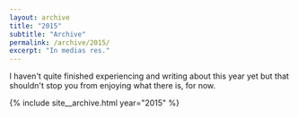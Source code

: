 ```yaml
---
layout: archive
title: "2015"
subtitle: "Archive"
permalink: /archive/2015/
excerpt: "In medias res."
---
```

I haven't quite finished experiencing and writing about this year yet but that shouldn't stop you from enjoying what there is, for now.

{% include site__archive.html year="2015" %}